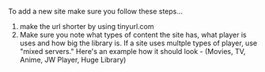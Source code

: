 To add a new site make sure you follow these steps...

1. make the url shorter by using tinyurl.com
2. Make sure you note what types of content the site has, what player is uses and how big the library is. If a site uses multple types of player, use "mixed servers."
Here's an example how it should look - (Movies, TV, Anime, JW Player, Huge Library)
